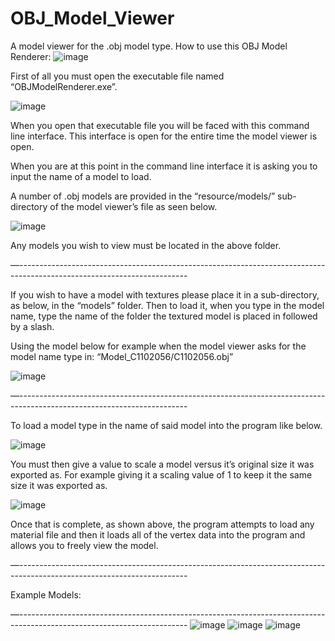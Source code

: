 # OBJ_Model_Viewer
A model viewer for the .obj model type.
How to use this OBJ Model Renderer:
![image](https://user-images.githubusercontent.com/71409898/152564589-798948e7-907c-491e-9a7a-b61ef274cf5a.png)

First of all you must open the executable file named “OBJModelRenderer.exe”.

![image](https://user-images.githubusercontent.com/71409898/152564698-da4c8979-808d-4ca0-a227-c36cf55da8f3.png)

When you open that executable file you will be faced with this command line interface. This
interface is open for the entire time the model viewer is open.

When you are at this point in the command line interface it is asking you to input the name of
a model to load.

A number of .obj models are provided in the “resource/models/” sub-directory of the model
viewer’s file as seen below.

![image](https://user-images.githubusercontent.com/71409898/152564767-54d3ccb2-18da-40dc-94e3-c97f5c949c3a.png)

Any models you wish to view must be located in the above folder.

—------------------------------------------------------------------------------------------------------------------------

If you wish to have a model with textures please place it in a sub-directory, as below, in the
“models” folder. Then to load it, when you type in the model name, type the name of the
folder the textured model is placed in followed by a slash.

Using the model below for example when the model viewer asks for the model name type in:
“Model_C1102056/C1102056.obj”

![image](https://user-images.githubusercontent.com/71409898/152564822-f230a43c-252b-4c26-a55a-85e6865ec6ca.png)

—------------------------------------------------------------------------------------------------------------------------

To load a model type in the name of said model into the program like below.

![image](https://user-images.githubusercontent.com/71409898/152564858-c93239ac-cdb1-4976-8d00-d2a0dacfbc67.png)

You must then give a value to scale a model versus it’s original size it was exported as. For
example giving it a scaling value of 1 to keep it the same size it was exported as.

![image](https://user-images.githubusercontent.com/71409898/152564888-fe646528-4ba4-4321-9e0b-ed41a5413e99.png)

Once that is complete, as shown above, the program attempts to load any material file and
then it loads all of the vertex data into the program and allows you to freely view the model.

—------------------------------------------------------------------------------------------------------------------------

Example Models:

—------------------------------------------------------------------------------------------------------------------------
![image](https://user-images.githubusercontent.com/71409898/152564978-7fc4d001-2010-48b2-a233-ae4d0aaa4bb9.png)
![image](https://user-images.githubusercontent.com/71409898/152565000-d1b52ab2-99ec-48a9-b79b-39d856341139.png)
![image](https://user-images.githubusercontent.com/71409898/152565016-fa35ae9a-6fca-4f38-9053-5ffda02101df.png)
